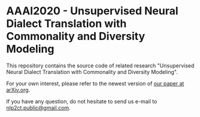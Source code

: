 # AAAI2020 - Unsupervised Neural Dialect Translation with Commonality and Diversity Modeling

This repository contains the source code of related research "Unsupervised Neural Dialect Translation with Commonality and Diversity Modeling".

For your own interest, please refer to the newest version of [our paper at arXiv.org](https://arxiv.org/abs/1912.05134).

If you have any question, do not hesitate to send us e-mail to nlp2ct.public@gmail.com.
